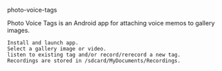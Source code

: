 photo-voice-tags

Photo Voice Tags is an Android app for attaching voice memos to gallery images.

    Install and launch app.
    Select a gallery image or video.
    listen to existing tag and/or record/rerecord a new tag.
    Recordings are stored in /sdcard/MyDocuments/Recordings.
